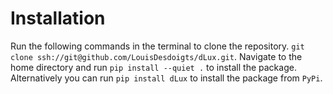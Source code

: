 # Installation
Run the following commands in the terminal to clone the repository. 
`git clone ssh://git@github.com/LouisDesdoigts/dLux.git`. Navigate 
to the home directory and run `pip install --quiet .` to install the 
package. Alternatively you can run `pip install dLux` to install the 
package from `PyPi`. 
